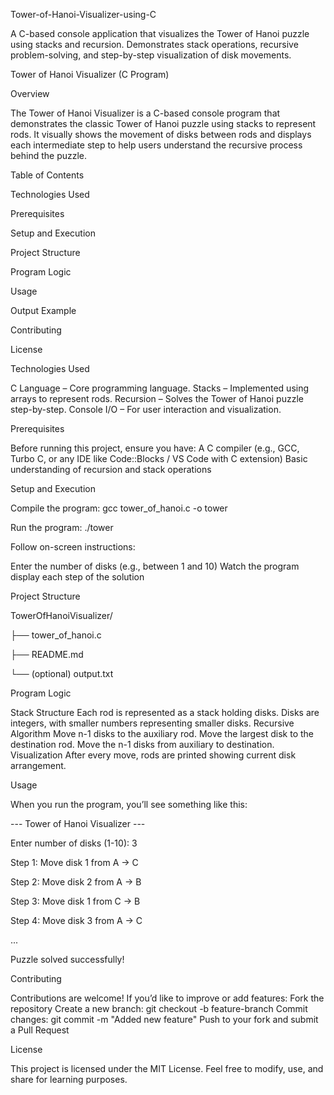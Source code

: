 Tower-of-Hanoi-Visualizer-using-C

A C-based console application that visualizes the Tower of Hanoi puzzle using stacks and recursion. Demonstrates stack operations, recursive problem-solving, and step-by-step visualization of disk movements.

Tower of Hanoi Visualizer (C Program)

Overview

The Tower of Hanoi Visualizer is a C-based console program that demonstrates the classic Tower of Hanoi puzzle using stacks to represent rods.
It visually shows the movement of disks between rods and displays each intermediate step to help users understand the recursive process behind the puzzle.

Table of Contents

Technologies Used

Prerequisites

Setup and Execution

Project Structure

Program Logic

Usage

Output Example

Contributing

License

Technologies Used

C Language – Core programming language.
Stacks – Implemented using arrays to represent rods.
Recursion – Solves the Tower of Hanoi puzzle step-by-step.
Console I/O – For user interaction and visualization.

Prerequisites

Before running this project, ensure you have:
A C compiler (e.g., GCC, Turbo C, or any IDE like Code::Blocks / VS Code with C extension)
Basic understanding of recursion and stack operations

Setup and Execution

Compile the program:
gcc tower_of_hanoi.c -o tower

Run the program:
./tower

Follow on-screen instructions:

Enter the number of disks (e.g., between 1 and 10)
Watch the program display each step of the solution

Project Structure

TowerOfHanoiVisualizer/

├── tower_of_hanoi.c  

├── README.md  

└── (optional) output.txt 

Program Logic

Stack Structure
Each rod is represented as a stack holding disks.
Disks are integers, with smaller numbers representing smaller disks.
Recursive Algorithm
Move n-1 disks to the auxiliary rod.
Move the largest disk to the destination rod.
Move the n-1 disks from auxiliary to destination.
Visualization
After every move, rods are printed showing current disk arrangement.

Usage

When you run the program, you’ll see something like this:

--- Tower of Hanoi Visualizer ---

Enter number of disks (1-10): 3

Step 1: Move disk 1 from A -> C

Step 2: Move disk 2 from A -> B

Step 3: Move disk 1 from C -> B

Step 4: Move disk 3 from A -> C

...

Puzzle solved successfully!

Contributing

Contributions are welcome!
If you’d like to improve or add features:
Fork the repository
Create a new branch: git checkout -b feature-branch
Commit changes: git commit -m "Added new feature"
Push to your fork and submit a Pull Request

License

This project is licensed under the MIT License.
Feel free to modify, use, and share for learning purposes.
